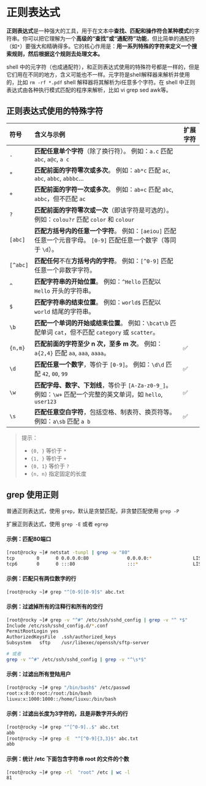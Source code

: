 # 正则表达式

**正则表达式**是一种强大的工具，用于在文本中**查找、匹配和操作符合某种模式**的字符串。你可以把它理解为一个**高级的“查找”或“通配符”功能**，但比简单的通配符（如`*`）要强大和精确得多。它的核心作用是：**用一系列特殊的字符来定义一个搜索规则，然后根据这个规则去处理文本。**



shell 中的元字符（也成通配符），和正则表达式使用的特殊符号都是一样的，但是它们用在不同的地方，含义可能也不一样。元字符是shell解释器来解析并使用的，比如 `rm -rf *.pdf` shell 解释器将其解析为i任意多个字符。在 shell 中正则表达式由各种执行模式匹配的程序来解析，比如 vi grep sed awk等。



## 正则表达式使用的特殊字符

| 符号     | 含义与示例                                                   | 扩展字符 |
| :------- | :----------------------------------------------------------- | -------- |
| `.`      | **匹配任意单个字符**（除了换行符）。 例如：`a.c` 匹配 `abc`, `a@c`, `a c` |          |
| `*`      | **匹配前面的字符零次或多次**。 例如：`ab*c` 匹配 `ac`, `abc`, `abbc`, `abbbc`... |          |
| `+`      | **匹配前面的字符一次或多次**。 例如：`ab+c` 匹配 `abc`, `abbc`，但不匹配 `ac` |          |
| `?`      | **匹配前面的字符零次或一次**（即该字符是可选的）。 例如：`colou?r` 匹配 `color` 和 `colour` |          |
| `[abc]`  | **匹配方括号内的任意一个字符**。 例如：`[aeiou]` 匹配任意一个元音字母。 `[0-9]` 匹配任意一个数字（等同于 `\d`）。 |          |
| `[^abc]` | **匹配任何**不在**方括号内的字符**。 例如：`[^0-9]` 匹配任意一个非数字字符。 |          |
| `^`      | **匹配字符串的开始位置**。 例如：`^Hello` 匹配以 `Hello` 开头的字符串。 |          |
| `$`      | **匹配字符串的结束位置**。 例如：`world$` 匹配以 `world` 结尾的字符串。 |          |
| `\b`     | **匹配一个单词的开始或结束位置**。 例如：`\bcat\b` 匹配单词 `cat`，但不匹配 `category` 或 `scatter`。 |          |
| `{n,m}`  | **匹配前面的字符至少 n 次，至多 m 次**。 例如：`a{2,4}` 匹配 `aa`, `aaa`, `aaaa`。 | ✅        |
| `\d`     | **匹配任意一个数字**，等价于 `[0-9]`。 例如：`\d\d` 匹配 `42`, `00`, `99` | ✅        |
| `\w`     | **匹配字母、数字、下划线**，等价于 `[A-Za-z0-9_]`。 例如：`\w+` 匹配一个完整的英文单词，如 `hello`, `user123` | ✅        |
| `\s`     | **匹配任意空白字符**，包括空格、制表符、换页符等。 例如：`a\sb` 匹配 `a b` | ✅        |

>提示：
>
>- `{0, }` 等价于 `*`
>- `{1, }` 等价于 `+`
>- `{0, 1}` 等价于 `?`
>- `{n, n}` 指定固定的长度



## grep 使用正则

普通正则表达式，使用 `grep`，默认是贪婪匹配，非贪婪匹配使用 `grep -P`

扩展正则表达式，使用 `grep -E` 或者 `egrep`

#### 示例：匹配80端口

~~~bash
[root@rocky ~]# netstat -tunpl | grep -w "80"
tcp        0      0 0.0.0.0:80              0.0.0.0:*               LISTEN      6541/nginx: master
tcp6       0      0 :::80                   :::*                    LISTEN      6541/nginx: master
~~~

#### 示例：匹配只有两位数字的行

~~~bash
[root@rocky ~]# grep "^[0-9][0-9]$" abc.txt
~~~

#### 示例：过滤掉所有的注释行和所有的空行

~~~bash
[root@rocky ~]# grep -v "^#" /etc/ssh/sshd_config | grep -v "^ *$"
Include /etc/ssh/sshd_config.d/*.conf
PermitRootLogin yes
AuthorizedKeysFile	.ssh/authorized_keys
Subsystem	sftp	/usr/libexec/openssh/sftp-server

# 或者
grep -v "^#" /etc/ssh/sshd_config | grep -v "^\s*$"
~~~

#### 示例：过滤出所有登陆用户

~~~bash
[root@rocky ~]# grep "/bin/bash$" /etc/passwd
root:x:0:0:root:/root:/bin/bash
liuxu:x:1000:1000::/home/liuxu:/bin/bash
~~~

#### 示例：过滤出长度为3字符的，且是非数字开头的行

~~~bash
[root@rocky ~]# grep "^[^0-9]..$" abc.txt
abb
[root@rocky ~]# grep -E  "^[^0-9]{3,3}$" abc.txt
abb
~~~

#### 示例：统计 /etc 下面包含字符串 root 的文件的个数

~~~bash
[root@rocky ~]# grep -rl  "root" /etc | wc -l
81
~~~

